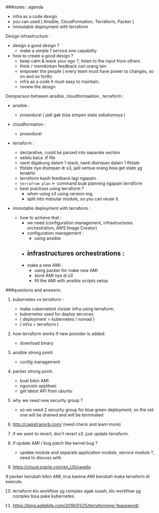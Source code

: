###notes :
agenda 
- infra as a code design
- you can used ( Ansible, CloudFormation, Terraform, Packer )
- immutable deployment with terraform

Design infrastructure :
- design a good design ? 
   - make a simple 1 service one capability
- how to create a good design ? 
    - keep calm & leave your ego ?, listen to the input from others.
    - think / memikirkan feedback cari orang lain
    - empower the people ( every team must have power to changes, so on and so forth)
    - infra as a code it must easy to maintain. 
    - review the design 
    
    
Domparison between ansible, cloudformaation , terraform : 
- ansible :      
   - prosedural ( jadi gak bisa simpen state sebelumnya )
- cloudformation : 
   - prosedural 
- terraform :
   - declarative, could be parsed into separate section
   - selalu baca .tf file 
   - nanti digabung dalam 1 stack, nanti disimpan dalam 1 tfstate
   - tfstate nya disimpan di s3, jadi semua orang bisa get state yg terakhir.
   - terraform kasih feedback lagi ngapain.
   - `terrafrom plan` <- command buat planning ngapain terraform 
   - best practives using terraform ? 
        - when using s3 using version-ing. 
        - split into mdoular module, so you can reuse it.
        
- immutable deployment with terraform :
   - how to achieve that : 
        - we need (configuration management, infrastructures orchestration, AWS Image Creator)
        - configuration management : 
            - using ansible
        - infrastructures orchestrations : 
            - 
        - make a new AMI : 
            - using packer for make new AMI
            - store AMI nya di s3
            - fill the AMI with ansible scripts setup.
          
        
        

###questions and answers: 
1. kubernetes vs terraform : 
   - make cubernetest cluster infra using terraform.
   - kubernetes used for deploy services.
   - ( deployment = kubernetes / nomad )
   - ( infra = terraform )
2. how terraform works if new provider is added:  
    - download binary 
3. ansible strong point: 
    - config management 
4. packer strong point: 
    - buat bikin AMI 
    - ngurusin applikasi
    - get latest API from ubuntu

5. why we need new security group ? 
    - so we need 2 security group for blue green deployment, so the old one will be drained and will be terminated
    
6. http://capistranorb.com/ (need check and learn more)    

7. if we want to revert, don't revert s3. just update terraform.

8. if update AMI / bug patch like kernel bug  ?
    - update module and separate application module, service module ?, need to discuss with  

8. https://cloud.oracle.com/en_US/ravello 

9 packer berubah bikin AMI, trus karena AMI berubah maka terraform di execute.

10. terraform klo workflow yg complex agak susah, klo workflow yg complex bisa pake kubernetes.

11. https://blog.agilebits.com/2018/01/25/terraforming-1password/

